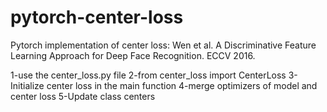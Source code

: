 # pytorch-center-loss
Pytorch implementation of center loss: Wen et al. A Discriminative Feature Learning Approach for Deep Face Recognition. ECCV 2016.

1-use the center_loss.py file
2-from center_loss import CenterLoss
3-Initialize center loss in the main function
4-merge optimizers of model and center loss
5-Update class centers
